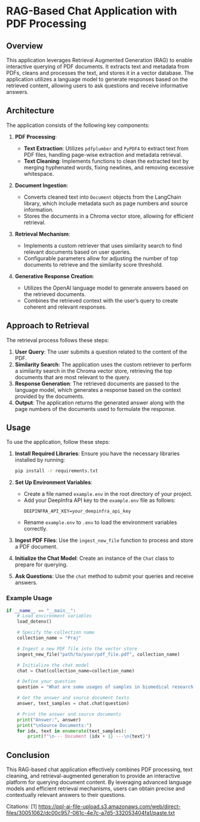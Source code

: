 # RAG-Based Chat Application with PDF Processing

## Overview
This application leverages Retrieval Augmented Generation (RAG) to enable interactive querying of PDF documents. It extracts text and metadata from PDFs, cleans and processes the text, and stores it in a vector database. The application utilizes a language model to generate responses based on the retrieved content, allowing users to ask questions and receive informative answers.

## Architecture
The application consists of the following key components:

1. **PDF Processing**: 
   - **Text Extraction**: Utilizes `pdfplumber` and `PyPDF4` to extract text from PDF files, handling page-wise extraction and metadata retrieval.
   - **Text Cleaning**: Implements functions to clean the extracted text by merging hyphenated words, fixing newlines, and removing excessive whitespace.

2. **Document Ingestion**:
   - Converts cleaned text into `Document` objects from the LangChain library, which include metadata such as page numbers and source information.
   - Stores the documents in a Chroma vector store, allowing for efficient retrieval.

3. **Retrieval Mechanism**:
   - Implements a custom retriever that uses similarity search to find relevant documents based on user queries.
   - Configurable parameters allow for adjusting the number of top documents to retrieve and the similarity score threshold.

4. **Generative Response Creation**:
   - Utilizes the OpenAI language model to generate answers based on the retrieved documents.
   - Combines the retrieved context with the user’s query to create coherent and relevant responses.

## Approach to Retrieval
The retrieval process follows these steps:

1. **User Query**: The user submits a question related to the content of the PDF.
2. **Similarity Search**: The application uses the custom retriever to perform a similarity search in the Chroma vector store, retrieving the top documents that are most relevant to the query.
3. **Response Generation**: The retrieved documents are passed to the language model, which generates a response based on the context provided by the documents.
4. **Output**: The application returns the generated answer along with the page numbers of the documents used to formulate the response.

## Usage
To use the application, follow these steps:

1. **Install Required Libraries**: Ensure you have the necessary libraries installed by running:
   ```bash
   pip install -r requirements.txt
   ```

2. **Set Up Environment Variables**:
   - Create a file named `example.env` in the root directory of your project.
   - Add your DeepInfra API key to the `example.env` file as follows:
     ```
     DEEPINFRA_API_KEY=your_deepinfra_api_key
     ```
   - Rename `example.env` to `.env` to load the environment variables correctly.

3. **Ingest PDF Files**: Use the `ingest_new_file` function to process and store a PDF document.
   
4. **Initialize the Chat Model**: Create an instance of the `Chat` class to prepare for querying.

5. **Ask Questions**: Use the `chat` method to submit your queries and receive answers.

### Example Usage
```python
if __name__ == "__main__":
    # Load environment variables
    load_dotenv()

    # Specify the collection name
    collection_name = "Praj"

    # Ingest a new PDF file into the vector store
    ingest_new_file("path/to/your/pdf_file.pdf", collection_name)

    # Initialize the chat model
    chat = Chat(collection_name=collection_name)

    # Define your question
    question = "What are some usages of samples in biomedical research and laboratory practices?"

    # Get the answer and source document texts
    answer, text_samples = chat.chat(question)

    # Print the answer and source documents
    print("Answer:", answer)
    print("\nSource Documents:")
    for idx, text in enumerate(text_samples):
        print(f"\n--- Document {idx + 1} ---\n{text}")
```

## Conclusion
This RAG-based chat application effectively combines PDF processing, text cleaning, and retrieval-augmented generation to provide an interactive platform for querying document content. By leveraging advanced language models and efficient retrieval mechanisms, users can obtain precise and contextually relevant answers to their questions.

Citations:
[1] https://ppl-ai-file-upload.s3.amazonaws.com/web/direct-files/30051062/dc00c957-061c-4e7c-a7d5-332053404fa1/paste.txt